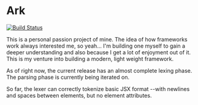 # Ark
[![Build Status](https://travis-ci.org/DC-Developer/Ark.svg?branch=master)](https://travis-ci.org/DC-Developer/Ark)

This is a personal passion project of mine. The idea of how frameworks work always interested me, so yeah... I'm building one myself to gain a deeper understanding and also because I get a lot of enjoyment out of it. This is my venture into building a modern, light weight framework. 

As of right now, the current release has an almost complete lexing phase. The parsing phase is currently being iterated on. 

So far, the lexer can correctly tokenize basic JSX format --with newlines and spaces between elements, but no element attributes.
